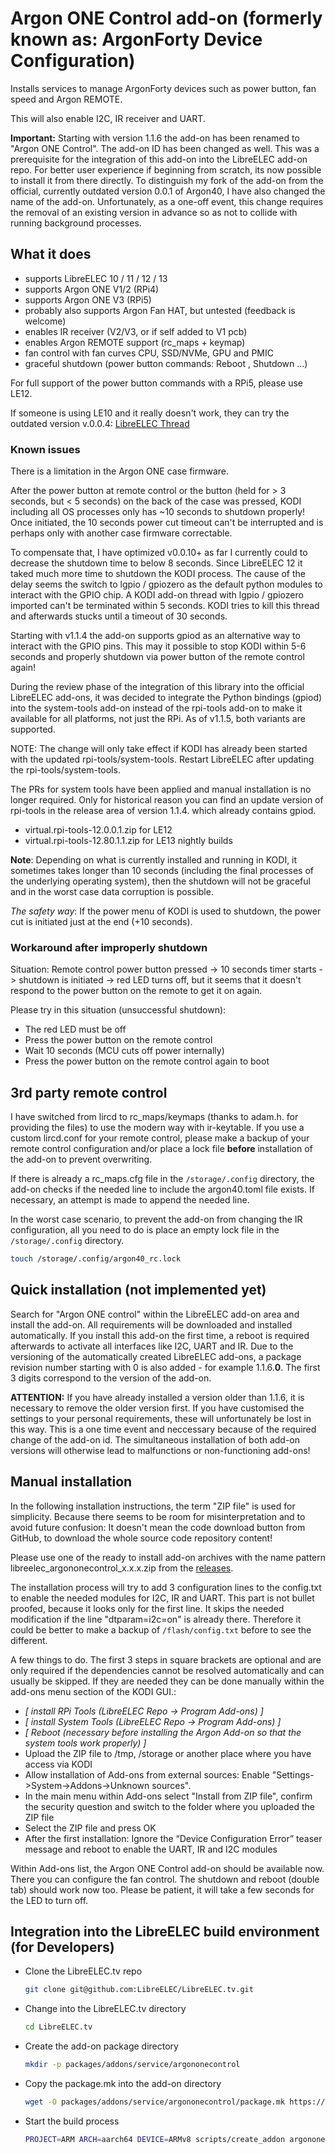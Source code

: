 # Argon ONE Control add-on (formerly known as: ArgonForty Device Configuration)

Installs services to manage ArgonForty devices such as power button, fan speed and Argon REMOTE.

This will also enable I2C, IR receiver and UART.

**Important:** Starting with version 1.1.6 the add-on has been renamed to "Argon ONE Control". The add-on ID has been changed as well. This was a prerequisite for the integration of this add-on into the LibreELEC add-on repo. For better user experience if beginning from scratch, its now possible to install it from there directly. To distinguish my fork of the add-on from the official, currently outdated version 0.0.1 of Argon40, I have also changed the name of the add-on. Unfortunately, as a one-off event, this change requires the removal of an existing version in advance so as not to collide with running background processes.

## What it does

- supports LibreELEC 10 / 11 / 12 / 13
- supports Argon ONE V1/2 (RPi4)
- supports Argon ONE V3 (RPi5)
- probably also supports Argon Fan HAT, but untested (feedback is welcome)
- enables IR receiver (V2/V3, or if self added to V1 pcb)
- enables Argon REMOTE support (rc_maps + keymap)
- fan control with fan curves CPU, SSD/NVMe, GPU and PMIC
- graceful shutdown (power button commands: Reboot , Shutdown ...)

For full support of the power button commands with a RPi5, please use LE12.

If someone is using LE10 and it really doesn't work, they can try the outdated version v.0.0.4: [LibreELEC Thread](https://forum.libreelec.tv/thread/27360-rpi4b-argon-one-case-shutdown/?postID=182477#post182477)

### Known issues

There is a limitation in the Argon ONE case firmware.

After the power button at remote control or the button (held for > 3 seconds, but < 5 seconds) on the back of the case was pressed, KODI including all OS processes only has ~10 seconds to shutdown properly! Once initiated, the 10 seconds power cut timeout can't be interrupted and is perhaps only with another case firmware correctable.

To compensate that, I have optimized v0.0.10+ as far I currently could to decrease the shutdown time to below 8 seconds. Since LibreELEC 12 it taked much more time to shutdown the KODI process. The cause of the delay seems the switch to lgpio / gpiozero as the default python modules to interact with the GPIO chip. A KODI add-on thread with lgpio / gpiozero imported can't be terminated within 5 seconds. KODI tries to kill this thread and afterwards stucks until a timeout of 30 seconds.

Starting with v1.1.4 the add-on supports gpiod as an alternative way to interact with the GPIO pins. This may it possible to stop KODI within 5-6 seconds and properly shutdown via power button of the remote control again!

During the review phase of the integration of this library into the official LibreELEC add-ons, it was decided to integrate the Python bindings (gpiod) into the system-tools add-on instead of the rpi-tools add-on to make it available for all platforms, not just the RPi. As of v1.1.5, both variants are supported.

NOTE: The change will only take effect if KODI has already been started with the updated rpi-tools/system-tools. Restart LibreELEC after updating the rpi-tools/system-tools.

The PRs for system tools have been applied and manual installation is no longer required. Only for historical reason you can find an update version of rpi-tools in the release area of version 1.1.4. which already contains gpiod.

- virtual.rpi-tools-12.0.0.1.zip for LE12
- virtual.rpi-tools-12.80.1.1.zip for LE13 nightly builds

**Note**: Depending on what is currently installed and running in KODI, it sometimes takes longer than 10 seconds (including the final processes of the underlying operating system), then the shutdown will not be graceful and in the worst case data corruption is possible.

*The safety way*: If the power menu of KODI is used to shutdown, the power cut is initiated just at the end (+10 seconds).

### Workaround after improperly shutdown

Situation: Remote control power button pressed → 10 seconds timer starts -> shutdown is initiated → red LED turns off, but it seems that it doesn't respond to the power button on the remote to get it on again.

Please try in this situation (unsuccessful shutdown):

- The red LED must be off
- Press the power button on the remote control
- Wait 10 seconds (MCU cuts off power internally)
- Press the power button on the remote control again to boot

## 3rd party remote control

I have switched from lircd to rc_maps/keymaps (thanks to adam.h. for providing the files) to use the modern way with ir-keytable. If you use a custom lircd.conf for your remote control, please make a backup of your remote control configuration and/or place a lock file **before** installation of the add-on to prevent overwriting.

If there is already a rc_maps.cfg file in the ```/storage/.config``` directory, the add-on checks if the needed line to include the argon40.toml file exists. If necessary, an attempt is made to append the needed line.

In the worst case scenario, to prevent the add-on from changing the IR configuration, all you need to do is place an empty lock file in the ```/storage/.config``` directory.

```bash
touch /storage/.config/argon40_rc.lock
```

## Quick installation (not implemented yet)

Search for "Argon ONE control" within the LibreELEC add-on area and install the add-on. All requirements will be downloaded and installed automatically. If you install this add-on the first time, a reboot is required afterwards to activate all interfaces like I2C, UART and IR. Due to the versioning of the automatically created LibreELEC add-ons, a package revision number starting with 0 is also added - for example 1.1.6.**0**. The first 3 digits correspond to the version of the add-on.

**ATTENTION:** If you have already installed a version older than 1.1.6, it is necessary to remove the older version first. If you have customised the settings to your personal requirements, these will unfortunately be lost in this way. This is a one time event and neccessary because of the required change of the add-on id. The simultaneous installation of both add-on versions will otherwise lead to malfunctions or non-functioning add-ons!

## Manual installation

In the following installation instructions, the term "ZIP file" is used for simplicity.
Because there seems to be room for misinterpretation and to avoid future confusion: It doesn't mean the code download button from GitHub, to download the whole source code repository content!

Please use one of the ready to install add-on archives with the name pattern libreelec_argononecontrol_x.x.x.zip from the [releases](https://github.com/HungerHa/libreelec_addon_argononecontrol/releases).

The installation process will try to add 3 configuration lines to the config.txt to enable the needed modules for I2C, IR and UART. This part is not bullet proofed, because it looks only for the first line. It skips the needed modification if the line "dtparam=i2c=on" is already there. Therefore it could be better to make a backup of ```/flash/config.txt``` before to see the different.

A few things to do. The first 3 steps in square brackets are optional and are only required if the dependencies cannot be resolved automatically and can usually be skipped. If they are needed they can be done manually within the add-ons menu section of the KODI GUI.:

- *[ install RPi Tools (LibreELEC Repo -> Program Add-ons) ]*
- *[ install System Tools (LibreELEC Repo -> Program Add-ons) ]*
- *[ Reboot (necessary before installing the Argon Add-on so that the system tools work properly) ]*
- Upload the ZIP file to /tmp, /storage or another place where you have access via KODI
- Allow installation of Add-ons from external sources:
Enable "Settings->System->Addons->Unknown sources".
- In the main menu within Add-ons select "Install from ZIP file", confirm the security question and switch to the folder where you uploaded the ZIP file
- Select the ZIP file and press OK
- After the first installation: Ignore the “Device Configuration Error” teaser message and reboot to enable the UART, IR and I2C modules

Within Add-ons list, the Argon ONE Control add-on should be available now. There you can configure the fan control. The shutdown and reboot (double tab) should work now too. Please be patient, it will take a few seconds for the LED to turn off.

## Integration into the LibreELEC build environment (for Developers)

- Clone the LibreELEC.tv repo

    ```bash
    git clone git@github.com:LibreELEC/LibreELEC.tv.git
    ```

- Change into the LibreELEC.tv directory

    ```bash
    cd LibreELEC.tv
    ```

- Create the add-on package directory

    ```bash
    mkdir -p packages/addons/service/argononecontrol
    ```

- Copy the package.mk into the add-on directory

    ```bash
    wget -O packages/addons/service/argononecontrol/package.mk https://raw.githubusercontent.com/HungerHa/libreelec_addon_argononecontrol/refs/heads/master/package.mk
    ```

- Start the build process

    ```bash
    PROJECT=ARM ARCH=aarch64 DEVICE=ARMv8 scripts/create_addon argononecontrol
    ```
